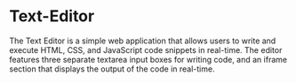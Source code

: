 # Text-Editor
The Text Editor is a simple web application that allows users to write and execute HTML, CSS, and JavaScript code snippets in real-time. The editor features three separate textarea input boxes for writing code, and an iframe section that displays the output of the code in real-time.
